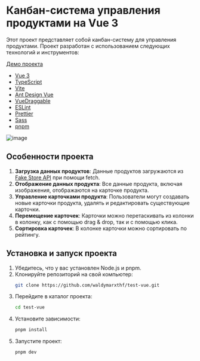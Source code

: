 # Канбан-система управления продуктами на Vue 3

Этот проект представляет собой канбан-систему для управления продуктами. Проект разработан с использованием следующих технологий и инструментов:

[Демо проекта](https://test-vue-waldymarxthf.vercel.app/)

- [Vue 3](https://v3.vuejs.org/)
- [TypeScript](https://www.typescriptlang.org/)
- [Vite](https://vitejs.dev/)
- [Ant Design Vue](https://2x.antdv.com/docs/vue/introduce/)
- [VueDraggable](https://github.com/SortableJS/Vue.Draggable)
- [ESLint](https://eslint.org/)
- [Prettier](https://prettier.io/)
- [Sass](https://sass-lang.com/)
- [pnpm](https://pnpm.io/)

![image](https://github.com/waldymarxthf/test-vue/assets/56730796/938c3b07-f7a9-4e05-9336-61ce6642c3bc)


## Особенности проекта

1. **Загрузка данных продуктов**: Данные продуктов загружаются из [Fake Store API](https://fakestoreapi.com) при помощи fetch.
2. **Отображение данных продукта**: Все данные продукта, включая изображения, отображаются на карточке продукта.
3. **Управление карточками продукта**: Пользователи могут создавать новые карточки продукта, удалять и редактировать существующие карточки.
4. **Перемещение карточек**: Карточки можно перетаскивать из колонки в колонку, как с помощью drag & drop, так и с помощью клика.
5. **Сортировка карточек**: В колонке карточки можно сортировать по рейтингу.

## Установка и запуск проекта

1. Убедитесь, что у вас установлен Node.js и pnpm.
2. Клонируйте репозиторий на свой компьютер:
   ```bash
   git clone https://github.com/waldymarxthf/test-vue.git
   ```
3. Перейдите в каталог проекта:
   ```bash
   cd test-vue
   ```
4. Установите зависимости:
   ```bash
   pnpm install
   ```
5. Запустите проект:
   ```bash
   pnpm dev
   ```
